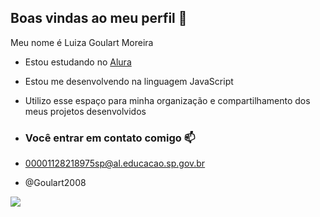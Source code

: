 ## Boas vindas ao meu perfil 💙

Meu nome é Luiza Goulart Moreira

- Estou estudando no [Alura](https://www.alura.com.br)
- Estou me desenvolvendo na linguagem JavaScript
- Utilizo esse espaço para minha organização e compartilhamento dos meus projetos desenvolvidos

- ### Você entrar em contato comigo 📫

- 00001128218975sp@al.educacao.sp.gov.br

- @Goulart2008

![](https://media1.tenor.com/m/mCiM7CmGGI4AAAAC/naruto.gif)
